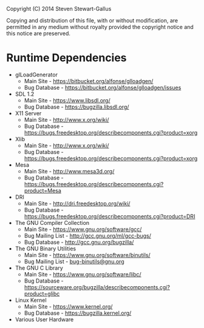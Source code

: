 Copyright (C) 2014 Steven Stewart-Gallus

Copying and distribution of this file, with or without modification,
are permitted in any medium without royalty provided the copyright
notice and this notice are preserved.

Runtime Dependencies
====================

* glLoadGenerator
  - Main Site - https://bitbucket.org/alfonse/glloadgen/
  - Bug Database - https://bitbucket.org/alfonse/glloadgen/issues
* SDL 1.2
  - Main Site - https://www.libsdl.org/
  - Bug Database - https://bugzilla.libsdl.org/
* X11 Server
  - Main Site - http://www.x.org/wiki/
  - Bug Database - https://bugs.freedesktop.org/describecomponents.cgi?product=xorg
* Xlib
  - Main Site - http://www.x.org/wiki/
  - Bug Database - https://bugs.freedesktop.org/describecomponents.cgi?product=xorg
* Mesa
  - Main Site - http://www.mesa3d.org/
  - Bug Database - https://bugs.freedesktop.org/describecomponents.cgi?product=Mesa
* DRI
  - Main Site - http://dri.freedesktop.org/wiki/
  - Bug Database - https://bugs.freedesktop.org/describecomponents.cgi?product=DRI
* The GNU Compiler Collection
  - Main Site - https://www.gnu.org/software/gcc/
  - Bug Mailing List - http://gcc.gnu.org/ml/gcc-bugs/
  - Bug Database - http://gcc.gnu.org/bugzilla/
* The GNU Binary Utilities
  - Main Site - https://www.gnu.org/software/binutils/
  - Bug Mailing List - <bug-binutils@gnu.org>
* The GNU C Library
  - Main Site - https://www.gnu.org/software/libc/
  - Bug Database - https://sourceware.org/bugzilla/describecomponents.cgi?product=glibc
* Linux Kernel
  - Main Site - https://www.kernel.org/
  - Bug Database - https://bugzilla.kernel.org/
* Various User Hardware
